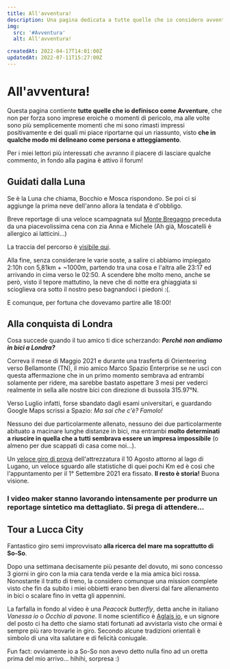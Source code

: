 ```yaml
---
title: All'avventura!
description: Una pagina dedicata a tutte quelle che io considero avventure, ovvero esperienze non programmate nel dettaglio che alla fine si rivelano essere dei veri e propri insegnamenti di vita.
img:
  src: '#Avventura'
  alt: All'avventura!

createdAt: 2022-04-17T14:01:00Z
updatedAt: 2022-07-11T15:27:00Z
---
```


# All'avventura!

<CMedia :s="img.src" :a="img.src"></CMedia>

Questa pagina contiente **tutte quelle che io definisco come Avventure**, che non per forza sono imprese eroiche o momenti di pericolo, ma alle volte sono più semplicemente momenti che mi sono rimasti impressi positivamente e dei quali mi piace riportarne qui un riassunto, visto **che in qualche modo mi delineano come persona e atteggiamento**.

Per i miei lettori più interessati che avranno il piacere di lasciare qualche commento, in fondo alla pagina è attivo il forum!

## Guidati dalla Luna

Se è la Luna che chiama, Bocchio e Mosca rispondono. Se poi ci si aggiunge la prima neve dell'anno allora la tendata è d'obbligo.

Breve reportage di una veloce scampagnata sul [Monte Bregagno](https://it.wikipedia.org/wiki/Monte_Bregagno) preceduta da una piacevolissima cena con zia Anna e Michele (Ah già, Moscatelli è allergico ai latticini...)

<CMedia s="https://www.youtube.com/embed/h9_Ua0vIZYQ" c="Guidati dalla Luna" type="iframe"></CMedia>

La traccia del percorso è [visibile qui](https://www.strava.com/activities/6292541214).

Alla fine, senza considerare le varie soste, a salire ci abbiamo impiegato 2:10h con 5,81km + ~1000m, partendo tra una cosa e l'altra alle 23:17 ed arrivando in cima verso le 02:50. A scendere bhe molto meno, anche se però, visto il tepore mattutino, la neve che di notte era ghiaggiata si scioglieva ora sotto il nostro peso bagnandoci i piedoni :(.

<!-- <div style="display: flex;justify-content: center;">
  <div class='strava-embed-placeholder' data-embed-type='activity' data-embed-id='6292541214'></div>
  <script src='https://strava-embeds.com/embed.js'></script>
</div> -->

E comunque, per fortuna che dovevamo partire alle 18:00!

## Alla conquista di Londra

Cosa succede quando il tuo amico ti dice scherzando: **_Perchè non andiamo in bici a Londra?_**

Correva il mese di Maggio 2021 e durante una trasferta di Orienteering verso Bellamonte (TN), il mio amico Marco Spazio Enterprise se ne uscì con questa affermazione che in un primo momento sembrava ad entrambi solamente per ridere, ma sarebbe bastato aspettare 3 mesi per vederci realmente in sella alle nostre bici con direzione di bussola 315.97°N.

Verso Luglio infatti, forse sbandato dagli esami universitari, e guardando Google Maps scrissi a Spazio: _Ma sai che c'è? Famolo!_

Nessuno dei due particolarmente allenato, nessuno dei due particolarmente abituato a macinare lunghe distanze in bici, ma entrambi **molto determinati a riuscire in quella che a tutti sembrava essere un impresa impossibile** (o almeno per due scappati di casa come noi...).

<!-- <div style="display: flex;justify-content: center;">
  <iframe src='https://connect.garmin.com/modern/activity/embed/7281333384' title='Riva San Vitale Ciclismo' width='465' height='500' frameborder='0'></iframe>
</div> -->

Un [veloce giro di prova](https://connect.garmin.com/modern/activity/7281333384) dell'attrezzatura il 10 Agosto attorno al lago di Lugano, un veloce sguardo alle statistiche di quei pochi Km ed è così che l'appuntamento per il 1° Settembre 2021 era fissato. **Il resto è storia!** Buona visione.

### I video maker stanno lavorando intensamente per produrre un reportage sintetico ma dettagliato. Si prega di attendere...

<!-- <CMedia s="https://www.nautica.it/wp-content/uploads/2019/09/taboule-cuscus-freddo.jpg" c="...Voulez-vous un peu de taboulé?..." provider=""></CMedia> -->

## Tour a Lucca City

Fantastico giro semi improvvisato **alla ricerca del mare ma soprattutto di So-So**.

Dopo una settimana decisamente più pesante del dovuto, mi sono concesso 3 giorni in giro con la mia cara tenda verde e la mia amica bici rossa. Nonostante il tratto di treno, la considero comunque una mission complete visto che fin da subito i miei obbietti erano ben diversi dal fare allenamento in bici o scalare fino in vetta gli appennini.

<CMedia s="https://www.youtube.com/embed/XQmPAtAZnMY" c="Tour a Lucca City" type="iframe"></CMedia>

La farfalla in fondo al video è una _Peacock butterfly_, detta anche in italiano _Vanessa io_ o _Occhio di pavone_. Il nome scientifico è [Aglais io](https://it.wikipedia.org/wiki/Aglais_io), e un signore del posto ci ha detto che siamo stati fortunati ad avvistarla visto che ormai è sempre più raro trovarle in giro. Secondo alcune tradizioni orientali è simbolo di una vita salutare e di felicità coniugale.

Fun fact: ovviamente io a So-So non avevo detto nulla fino ad un oretta prima del mio arrivo... hihihi, sorpresa :)
